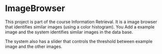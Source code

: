 # ImageBrowser
This project is part of the course Information Retrieval. It is a image browser that identifies similar images (using a color histogram).
You Add a example image and the system identifies similar images in the data base.

The system also has a slider that controls the threshold between example image and the other images.
